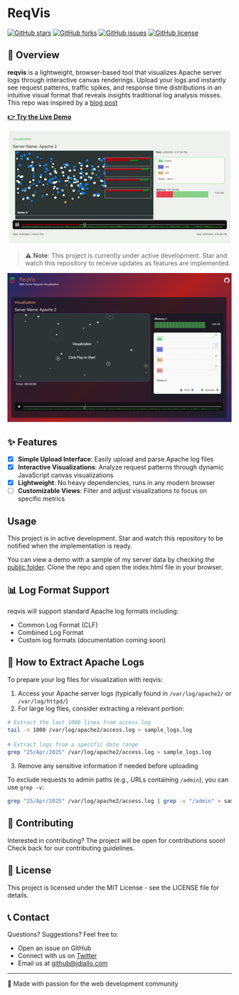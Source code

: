 # ReqVis

[![GitHub stars](https://img.shields.io/github/stars/ibudiallo/reqvis?style=social)](https://github.com/your-username/reqvis/stargazers)
[![GitHub forks](https://img.shields.io/github/forks/ibudiallo/reqvis?style=social)](https://github.com/your-username/reqvis/network/members)
[![GitHub issues](https://img.shields.io/github/issues/ibudiallo/reqvis)](https://github.com/your-username/reqvis/issues)
[![GitHub license](https://img.shields.io/github/license/ibudiallo/reqvis)](https://github.com/ibudiallo/reqvis/blob/master/LICENSE)

## 🚀 Overview

**reqvis** is a lightweight, browser-based tool that visualizes Apache server logs through interactive canvas renderings. Upload your logs and instantly see request patterns, traffic spikes, and response time distributions in an intuitive visual format that reveals insights traditional log analysis misses. This repo was inspired by a [blog post](https://idiallo.com/blog/surviving-the-hug-of-death)

[**👉 Try the Live Demo**](https://www.ibrahimdiallo.com/reqvis)  

![reqvis preview](resources/demo.webp)

> ⚠️ **Note**: This project is currently under active development. Star and watch this repository to receive updates as features are implemented.

![Latest Screenshot](resources/reqvis_preview.png)

## ✨ Features

- [x] **Simple Upload Interface**: Easily upload and parse Apache log files
- [x] **Interactive Visualizations**: Analyze request patterns through dynamic JavaScript canvas visualizations
- [x] **Lightweight**: No heavy dependencies, runs in any modern browser
- [ ] **Customizable Views**: Filter and adjust visualizations to focus on specific metrics

## Usage

This project is in active development. Star and watch this repository to be notified when the implementation is ready.

You can view a demo with a sample of my server data by checking the [public folder](public). Clone the repo and open the index.html file in your browser.

## 📊 Log Format Support

reqvis will support standard Apache log formats including:

- Common Log Format (CLF)
- Combined Log Format
- Custom log formats (documentation coming soon)

## 📝 How to Extract Apache Logs

To prepare your log files for visualization with reqvis:

1. Access your Apache server logs (typically found in `/var/log/apache2/` or `/var/log/httpd/`)
2. For large log files, consider extracting a relevant portion:

```bash
# Extract the last 1000 lines from access.log
tail -n 1000 /var/log/apache2/access.log > sample_logs.log

# Extract logs from a specific date range
grep "25/Apr/2025" /var/log/apache2/access.log > sample_logs.log
```

3. Remove any sensitive information if needed before uploading

To exclude requests to admin paths (e.g., URLs containing `/admin`), you can use `grep -v`:

```bash
grep "25/Apr/2025" /var/log/apache2/access.log | grep -v "/admin" > sample_logs.log
```

## 🤝 Contributing

Interested in contributing? The project will be open for contributions soon! Check back for our contributing guidelines.

## 📜 License

This project is licensed under the MIT License - see the LICENSE file for details.

## 📞 Contact

Questions? Suggestions? Feel free to:

- Open an issue on GitHub
- Connect with us on [Twitter](https://twitter.com/dialloibu)
- Email us at github@idiallo.com

---

💙 Made with passion for the web development community